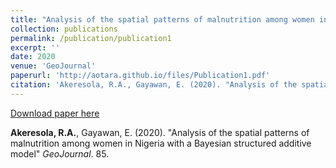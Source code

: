 ```yaml
---
title: "Analysis of the spatial patterns of malnutrition among women in Nigeria with a Bayesian structured additive model"
collection: publications
permalink: /publication/publication1
excerpt: ''
date: 2020
venue: 'GeoJournal'
paperurl: 'http://aotara.github.io/files/Publication1.pdf'
citation: 'Akeresola, R.A., Gayawan, E. (2020). "Analysis of the spatial patterns of malnutrition among women in Nigeria with a Bayesian structured additive model" <i>GeoJournal</i>. 85.'
---
```


[Download paper here](http://aotara.github.io/files/Publication1.pdf)

**Akeresola, R.A.**, Gayawan, E. (2020). "Analysis of the spatial patterns of malnutrition among women in Nigeria with a Bayesian structured additive model" <i>GeoJournal</i>. 85.
